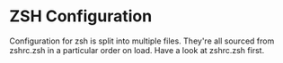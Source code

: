 # ZSH Configuration #

Configuration for zsh is split into multiple files. They're all
sourced from zshrc.zsh in a particular order on load. Have a look at
zshrc.zsh first.

